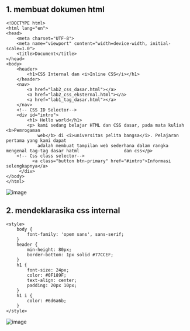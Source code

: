 <h2>1. membuat dokumen html</h2>

    <!DOCTYPE html>
    <html lang="en">
    <head>
        <meta charset="UTF-8">
        <meta name="viewport" content="width=device-width, initial-scale=1.0">
        <title>Document</title>
    </head>
    <body>
        <header>
            <h1>CSS Internal dan <i>Inline CSS</i></h1>
        </header>
        <nav>
            <a href="lab2_css_dasar.html"></a>
            <a href="lab2_css_eksternal.html"></a>
            <a href="lab1_tag_dasar.html"></a>
        </nav>
        <!-- CSS ID Selector-->
        <div id="intro">
            <h1> Hello world</h1>
            <p> kami sedang belajar HTML dan CSS dasar, pada mata kuliah <b>Pemrogaman
                web</b> di <i>universitas pelita bangsa</i>. Pelajaran pertama yang kami dapat 
                adalah membuat tampilan web sederhana dalam rangka mengenal tag-tag dasar hatml                 dan css</p>
        <!-- Css class selector-->
              <a class="button btn-primary" href="#intro">Informasi selengkapnya</a>
         </div>
    </body>
    </html>

![image](https://github.com/user-attachments/assets/6f53216c-2af0-43d4-a5b4-0b27ea941e8b)

<h2>2. mendeklarasika css internal</h2>

    <style>
        body {
            font-family: 'opem sans', sans-serif;
        }
        header {
            min-height: 80px;
            border-bottom: 1px solid #77CCEF;
        }
        h1 {
            font-size: 24px;
            color: #0F189F;
            text-align: center;
            padding: 20px 10px;
        }
        h1 i {
            color: #6d6a6b;
        }
    </style>

![image](https://github.com/user-attachments/assets/e40028ac-f027-4f1a-b073-b308aad6f44d)


